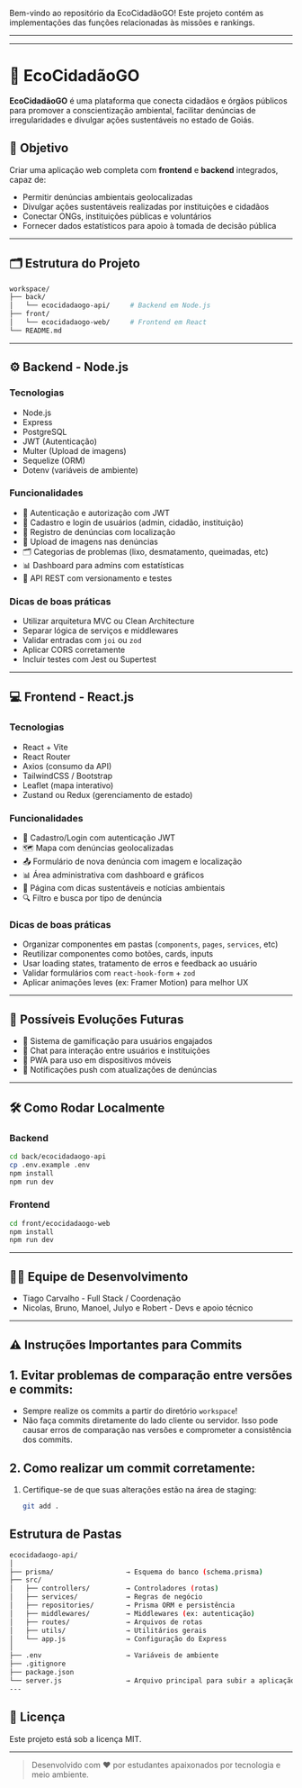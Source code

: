 
Bem-vindo ao repositório da EcoCidadãoGO! Este projeto contém as implementações das funções relacionadas às missões e rankings.

---
---


# 🌱 EcoCidadãoGO

**EcoCidadãoGO** é uma plataforma que conecta cidadãos e órgãos públicos para promover a conscientização ambiental, facilitar denúncias de irregularidades e divulgar ações sustentáveis no estado de Goiás.

## 📌 Objetivo

Criar uma aplicação web completa com **frontend** e **backend** integrados, capaz de:

- Permitir denúncias ambientais geolocalizadas
- Divulgar ações sustentáveis realizadas por instituições e cidadãos
- Conectar ONGs, instituições públicas e voluntários
- Fornecer dados estatísticos para apoio à tomada de decisão pública

---

## 🗂️ Estrutura do Projeto
```bash
workspace/
├── back/
│   └── ecocidadaogo-api/     # Backend em Node.js
├── front/
│   └── ecocidadaogo-web/     # Frontend em React
└── README.md
```


---

## ⚙️ Backend - Node.js

### Tecnologias

- Node.js
- Express
- PostgreSQL
- JWT (Autenticação)
- Multer (Upload de imagens)
- Sequelize (ORM)
- Dotenv (variáveis de ambiente)

### Funcionalidades

- 🔐 Autenticação e autorização com JWT
- 🧾 Cadastro e login de usuários (admin, cidadão, instituição)
- 📍 Registro de denúncias com localização
- 📸 Upload de imagens nas denúncias
- 🗂️ Categorias de problemas (lixo, desmatamento, queimadas, etc)
- 📊 Dashboard para admins com estatísticas
- 📌 API REST com versionamento e testes

### Dicas de boas práticas

- Utilizar arquitetura MVC ou Clean Architecture
- Separar lógica de serviços e middlewares
- Validar entradas com `joi` ou `zod`
- Aplicar CORS corretamente
- Incluir testes com Jest ou Supertest

---

## 💻 Frontend - React.js

### Tecnologias

- React + Vite
- React Router
- Axios (consumo da API)
- TailwindCSS / Bootstrap
- Leaflet (mapa interativo)
- Zustand ou Redux (gerenciamento de estado)

### Funcionalidades

- 🧑 Cadastro/Login com autenticação JWT
- 🗺️ Mapa com denúncias geolocalizadas
- 📤 Formulário de nova denúncia com imagem e localização
- 📊 Área administrativa com dashboard e gráficos
- 🌿 Página com dicas sustentáveis e notícias ambientais
- 🔍 Filtro e busca por tipo de denúncia

### Dicas de boas práticas

- Organizar componentes em pastas (`components`, `pages`, `services`, etc)
- Reutilizar componentes como botões, cards, inputs
- Usar loading states, tratamento de erros e feedback ao usuário
- Validar formulários com `react-hook-form` + `zod`
- Aplicar animações leves (ex: Framer Motion) para melhor UX

---

## 🧠 Possíveis Evoluções Futuras

- 🧭 Sistema de gamificação para usuários engajados
- 🤝 Chat para interação entre usuários e instituições
- 📱 PWA para uso em dispositivos móveis
- 🔔 Notificações push com atualizações de denúncias

---

## 🛠️ Como Rodar Localmente

### Backend

```bash
cd back/ecocidadaogo-api
cp .env.example .env
npm install
npm run dev
```

### Frontend

```bash
cd front/ecocidadaogo-web
npm install
npm run dev
```

---

## 🧑‍💻 Equipe de Desenvolvimento

- Tiago Carvalho - Full Stack / Coordenação
- Nicolas, Bruno, Manoel, Julyo e Robert - Devs e apoio técnico

---




## ⚠️ Instruções Importantes para Commits

## 1. Evitar problemas de comparação entre versões e commits:
- Sempre realize os commits a partir do diretório `workspace`!
- Não faça commits diretamente do lado cliente ou servidor. Isso pode causar erros de comparação nas versões e comprometer a consistência dos commits.

## 2. Como realizar um commit corretamente:
1. Certifique-se de que suas alterações estão na área de staging:
   ```bash
   git add .
## Estrutura de Pastas
```bash
ecocidadaogo-api/
│
├── prisma/                  → Esquema do banco (schema.prisma)
├── src/
│   ├── controllers/         → Controladores (rotas)
│   ├── services/            → Regras de negócio
│   ├── repositories/        → Prisma ORM e persistência
│   ├── middlewares/         → Middlewares (ex: autenticação)
│   ├── routes/              → Arquivos de rotas
│   ├── utils/               → Utilitários gerais
│   └── app.js               → Configuração do Express
│
├── .env                     → Variáveis de ambiente
├── .gitignore
├── package.json
└── server.js                → Arquivo principal para subir a aplicação
---
```
## 📄 Licença

Este projeto está sob a licença MIT.

---
> Desenvolvido com ❤️ por estudantes apaixonados por tecnologia e meio ambiente.
```
